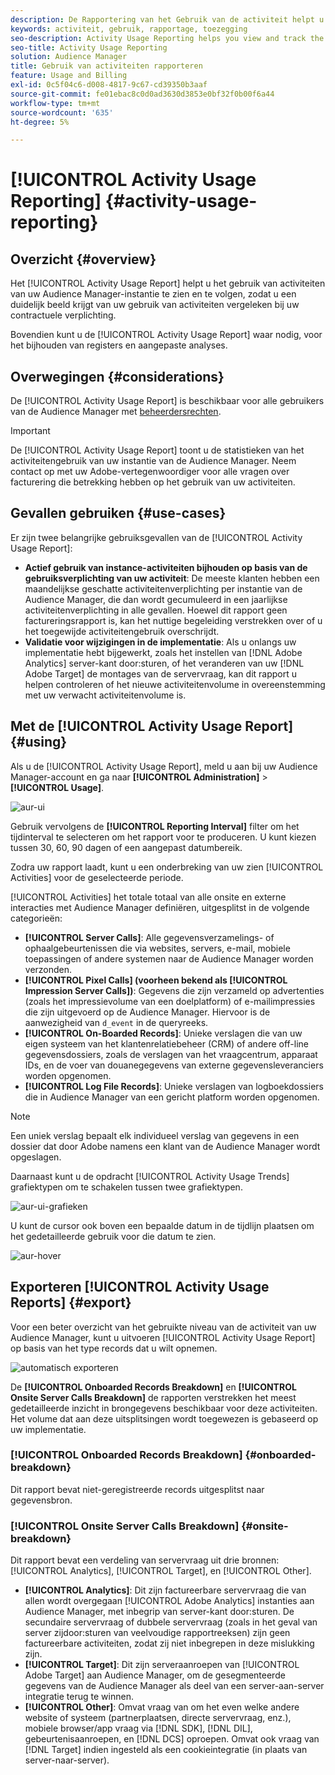 ```yaml
---
description: De Rapportering van het Gebruik van de activiteit helpt u het activiteitengebruik voor uw instantie van de Audience Manager bekijken en volgen, zodat kunt u uw daadwerkelijke gebruik met uw contractuele verplichting vergelijken.
keywords: activiteit, gebruik, rapportage, toezegging
seo-description: Activity Usage Reporting helps you view and track the activity usage for your Audience Manager instance, so you can compare your actual usage to your contractual commitment.
seo-title: Activity Usage Reporting
solution: Audience Manager
title: Gebruik van activiteiten rapporteren
feature: Usage and Billing
exl-id: 0c5f04c6-d008-4817-9c67-cd39350b3aaf
source-git-commit: fe01ebac8c0d0ad3630d3853e0bf32f0b00f6a44
workflow-type: tm+mt
source-wordcount: '635'
ht-degree: 5%

---
```


# [!UICONTROL Activity Usage Reporting] {#activity-usage-reporting}

## Overzicht {#overview}

Het [!UICONTROL Activity Usage Report] helpt u het gebruik van activiteiten van uw Audience Manager-instantie te zien en te volgen, zodat u een duidelijk beeld krijgt van uw gebruik van activiteiten vergeleken bij uw contractuele verplichting.

Bovendien kunt u de [!UICONTROL Activity Usage Report] waar nodig, voor het bijhouden van registers en aangepaste analyses.

## Overwegingen {#considerations}

De [!UICONTROL Activity Usage Report] is beschikbaar voor alle gebruikers van de Audience Manager met [beheerdersrechten](edit-account-settings.md).

>[!IMPORTANT]
>
>De [!UICONTROL Activity Usage Report] toont u de statistieken van het activiteitengebruik van uw instantie van de Audience Manager. Neem contact op met uw Adobe-vertegenwoordiger voor alle vragen over facturering die betrekking hebben op het gebruik van uw activiteiten.

## Gevallen gebruiken {#use-cases}

Er zijn twee belangrijke gebruiksgevallen van de [!UICONTROL Activity Usage Report]:

* **Actief gebruik van instance-activiteiten bijhouden op basis van de gebruiksverplichting van uw activiteit**: De meeste klanten hebben een maandelijkse geschatte activiteitenverplichting per instantie van de Audience Manager, die dan wordt gecumuleerd in een jaarlijkse activiteitenverplichting in alle gevallen. Hoewel dit rapport geen factureringsrapport is, kan het nuttige begeleiding verstrekken over of u het toegewijde activiteitengebruik overschrijdt.
* **Validatie voor wijzigingen in de implementatie**: Als u onlangs uw implementatie hebt bijgewerkt, zoals het instellen van [!DNL Adobe Analytics] server-kant door:sturen, of het veranderen van uw [!DNL Adobe Target] de montages van de servervraag, kan dit rapport u helpen controleren of het nieuwe activiteitenvolume in overeenstemming met uw verwacht activiteitenvolume is.

## Met de [!UICONTROL Activity Usage Report] {#using}

Als u de [!UICONTROL Activity Usage Report], meld u aan bij uw Audience Manager-account en ga naar **[!UICONTROL Administration]** > **[!UICONTROL Usage]**.

![aur-ui](assets/aur-ui.png)

Gebruik vervolgens de **[!UICONTROL Reporting Interval]** filter om het tijdinterval te selecteren om het rapport voor te produceren. U kunt kiezen tussen 30, 60, 90 dagen of een aangepast datumbereik.

Zodra uw rapport laadt, kunt u een onderbreking van uw zien [!UICONTROL Activities] voor de geselecteerde periode.

[!UICONTROL Activities] het totale totaal van alle onsite en externe interacties met Audience Manager definiëren, uitgesplitst in de volgende categorieën:

* **[!UICONTROL Server Calls]**: Alle gegevensverzamelings- of ophaalgebeurtenissen die via websites, servers, e-mail, mobiele toepassingen of andere systemen naar de Audience Manager worden verzonden.
* **[!UICONTROL Pixel Calls] (voorheen bekend als [!UICONTROL Impression Server Calls])**: Gegevens die zijn verzameld op advertenties (zoals het impressievolume van een doelplatform) of e-mailimpressies die zijn uitgevoerd op de Audience Manager. Hiervoor is de aanwezigheid van `d_event` in de queryreeks.
* **[!UICONTROL On-Boarded Records]**: Unieke verslagen die van uw eigen systeem van het klantenrelatiebeheer (CRM) of andere off-line gegevensdossiers, zoals de verslagen van het vraagcentrum, apparaat IDs, en de voer van douanegegevens van externe gegevensleveranciers worden opgenomen.
* **[!UICONTROL Log File Records]**: Unieke verslagen van logboekdossiers die in Audience Manager van een gericht platform worden opgenomen.

>[!NOTE]
>
>Een uniek verslag bepaalt elk individueel verslag van gegevens in een dossier dat door Adobe namens een klant van de Audience Manager wordt opgeslagen.

Daarnaast kunt u de opdracht [!UICONTROL Activity Usage Trends] grafiektypen om te schakelen tussen twee grafiektypen.

![aur-ui-grafieken](assets/aur-ui-graphs.png)

U kunt de cursor ook boven een bepaalde datum in de tijdlijn plaatsen om het gedetailleerde gebruik voor die datum te zien.

![aur-hover](assets/aur-hover.png)

## Exporteren [!UICONTROL Activity Usage Reports] {#export}

Voor een beter overzicht van het gebruikte niveau van de activiteit van uw Audience Manager, kunt u uitvoeren [!UICONTROL Activity Usage Report] op basis van het type records dat u wilt opnemen.

![automatisch exporteren](assets/aur-export.png)

De **[!UICONTROL Onboarded Records Breakdown]** en **[!UICONTROL Onsite Server Calls Breakdown]** de rapporten verstrekken het meest gedetailleerde inzicht in brongegevens beschikbaar voor deze activiteiten. Het volume dat aan deze uitsplitsingen wordt toegewezen is gebaseerd op uw implementatie.

### [!UICONTROL Onboarded Records Breakdown] {#onboarded-breakdown}

Dit rapport bevat niet-geregistreerde records uitgesplitst naar gegevensbron.

### [!UICONTROL Onsite Server Calls Breakdown] {#onsite-breakdown}

Dit rapport bevat een verdeling van servervraag uit drie bronnen: [!UICONTROL Analytics], [!UICONTROL Target], en [!UICONTROL Other].

* **[!UICONTROL Analytics]**: Dit zijn factureerbare servervraag die van allen wordt overgegaan [!UICONTROL Adobe Analytics] instanties aan Audience Manager, met inbegrip van server-kant door:sturen. De secundaire servervraag of dubbele servervraag (zoals in het geval van server zijdoor:sturen van veelvoudige rapportreeksen) zijn geen factureerbare activiteiten, zodat zij niet inbegrepen in deze mislukking zijn.
* **[!UICONTROL Target]**: Dit zijn serveraanroepen van [!UICONTROL Adobe Target] aan Audience Manager, om de gesegmenteerde gegevens van de Audience Manager als deel van een server-aan-server integratie terug te winnen.
* **[!UICONTROL Other]**: Omvat vraag van om het even welke andere website of systeem (partnerplaatsen, directe servervraag, enz.), mobiele browser/app vraag via [!DNL SDK], [!DNL DIL], gebeurtenisaanroepen, en [!DNL DCS] oproepen. Omvat ook vraag van [!DNL Target] indien ingesteld als een cookieintegratie (in plaats van server-naar-server).
